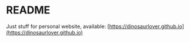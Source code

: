 # README
Just stuff for personal website, available: [https://dinosaurlover.github.io](https://dinosaurlover.github.io)
